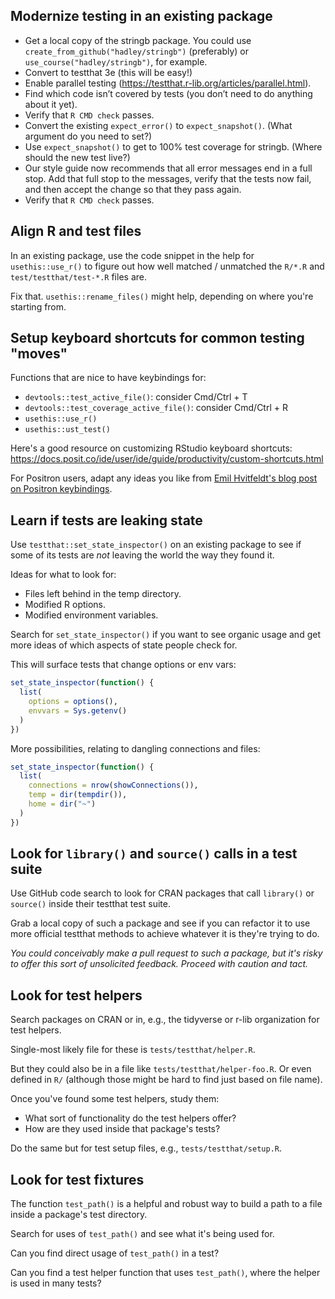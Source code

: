 ## Modernize testing in an existing package

* Get a local copy of the stringb package. You could use `create_from_github("hadley/stringb")` (preferably) or `use_course("hadley/stringb")`, for example.
* Convert to testthat 3e (this will be easy!)
* Enable parallel testing (https://testthat.r-lib.org/articles/parallel.html).
* Find which code isn’t covered by tests (you don’t need to do anything about it yet).
* Verify that `R CMD check` passes.
* Convert the existing `expect_error()` to `expect_snapshot()`. (What argument do you need to set?)
* Use `expect_snapshot()` to get to 100% test coverage for stringb. (Where should the new test live?)
* Our style guide now recommends that all error messages end in a full stop. Add that full stop to the messages, verify that the tests now fail, and then accept the change so that they pass again.
* Verify that `R CMD check` passes.

## Align R and test files

In an existing package, use the code snippet in the help for `usethis::use_r()` to figure out how well matched / unmatched the `R/*.R` and `test/testthat/test-*.R` files are.

Fix that. `usethis::rename_files()` might help, depending on where you're starting from.

## Setup keyboard shortcuts for common testing "moves"

Functions that are nice to have keybindings for:

* `devtools::test_active_file()`: consider Cmd/Ctrl + T
* `devtools::test_coverage_active_file()`: consider Cmd/Ctrl + R
* `usethis::use_r()`
* `usethis::ust_test()`

Here's a good resource on customizing RStudio keyboard shortcuts:
https://docs.posit.co/ide/user/ide/guide/productivity/custom-shortcuts.html

For Positron users, adapt any ideas you like from [Emil Hvitfeldt's blog post on Positron keybindings](https://emilhvitfeldt.com/post/positron-key-bindings/#package-development).

## Learn if tests are leaking state

Use `testthat::set_state_inspector()` on an existing package to see if some of its tests are _not_ leaving the world the way they found it.

Ideas for what to look for:

* Files left behind in the temp directory.
* Modified R options.
* Modified environment variables.

Search for `set_state_inspector()` if you want to see organic usage and get more ideas of which aspects of state people check for.

This will surface tests that change options or env vars:

```r
set_state_inspector(function() {
  list(
    options = options(),
    envvars = Sys.getenv()
  )
})
```

More possibilities, relating to dangling connections and files:

```r
set_state_inspector(function() {
  list(
    connections = nrow(showConnections()),
    temp = dir(tempdir()),
    home = dir("~")
  )
})
```

## Look for `library()` and `source()` calls in a test suite

Use GitHub code search to look for CRAN packages that call `library()` or `source()` inside their testthat test suite.

Grab a local copy of such a package and see if you can refactor it to use more official testthat methods to achieve whatever it is they're trying to do.

*You could conceivably make a pull request to such a package, but it's risky to offer this sort of unsolicited feedback. Proceed with caution and tact.*

## Look for test helpers

Search packages on CRAN or in, e.g., the tidyverse or r-lib organization for test helpers.

Single-most likely file for these is `tests/testthat/helper.R`.

But they could also be in a file like `tests/testthat/helper-foo.R`. Or even defined in `R/` (although those might be hard to find just based on file name).

Once you've found some test helpers, study them:

* What sort of functionality do the test helpers offer?
* How are they used inside that package's tests?

Do the same but for test setup files, e.g., `tests/testthat/setup.R`.

## Look for test fixtures

The function `test_path()` is a helpful and robust way to build a path to a file inside a package's test directory.

Search for uses of `test_path()` and see what it's being used for.

Can you find direct usage of `test_path()` in a test?

Can you find a test helper function that uses `test_path()`, where the helper is used in many tests?
